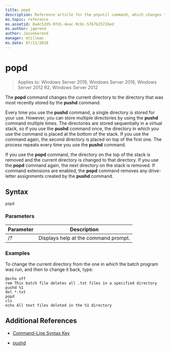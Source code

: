 ```yaml
---
title: popd
description: Reference article for the pnputil command, which changes the current directory to the directory that was most recently stored by the pushd command.
ms.topic: reference
ms.assetid: 8a4c52d5-9fd1-4eac-9c0c-5767b25728ed
ms.author: jgerend
author: JasonGerend
manager: mtillman
ms.date: 07/11/2018
---
```


# popd

> Applies to: Windows Server 2019, Windows Server 2016, Windows Server 2012 R2, Windows Server 2012

The **popd** command changes the current directory to the directory that was most recently stored by the **pushd** command.

Every time you use the **pushd** command, a single directory is stored for your use. However, you can store multiple directories by using the **pushd** command multiple times. The directories are stored sequentially in a virtual stack, so if you use the **pushd** command once, the directory in which you use the command is placed at the bottom of the stack. If you use the command again, the second directory is placed on top of the first one. The process repeats every time you use the **pushd** command.

If you use the **popd** command, the directory on the top of the stack is removed and the current directory is changed to that directory. If you use the **popd** command again, the next directory on the stack is removed. If command extensions are enabled, the **popd** command removes any drive-letter assignments created by the **pushd** command.

## Syntax

```
popd
```

### Parameters

| Parameter | Description |
|--|--|
| /? | Displays help at the command prompt. |

### Examples

To change the current directory from the one in which the batch program was run, and then to change it back, type:

```
@echo off
rem This batch file deletes all .txt files in a specified directory
pushd %1
del *.txt
popd
cls
echo All text files deleted in the %1 directory
```

## Additional References

- [Command-Line Syntax Key](command-line-syntax-key.md)

- [pushd](pushd.md)
